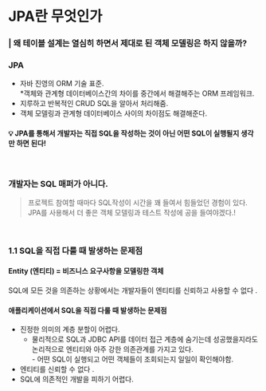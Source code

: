 # JPA란 무엇인가

### | 왜 테이블 설계는 열심히 하면서 제대로 된 객체 모델링은 하지 않을까?

### JPA
- 자바 진영의 ORM 기술 표준. <br> *객체와 관계형 데이터베이스간의 차이를 중간에서 해결해주는 ORM 프레임워크. <br>
- 지루하고 반복적인 CRUD SQL을 알아서 처리해줌.
- 객체 모델링과 관계형 데이터베이스 사이의 차이점도 해결해준다. 

#### 💡 JPA를 통해서 개발자는 직접 SQL을 작성하는 것이 아닌 어떤 SQL이 실행될지 생각만 하면 된다! 
<br>

### 개발자는 SQL 매퍼가 아니다.
> 프로젝트 참여할 때마다 SQL작성이 시간을 꽤 들여서 힘들었던 경험이 있다. JPA를 사용해서 더 좋은 객체 모델링과 테스트 작성에 공을 들여야겠다.!
<br>

### 1.1 SQL을 직접 다룰 때 발생하는 문제점 
#### Entity (엔티티) = 비즈니스 요구사항을 모델링한 객체

SQL에 모든 것을 의존하는 상황에서는 개발자들이 엔티티를 신뢰하고 사용할 수 없다 .

#### 애플리케이션에서 SQL을 직접 다룰 때 발생하는 문제점 
- 진정한 의미의 계층 분할이 어렵다. 
  - 물리적으로 SQL과 JDBC API를 데이터 접근 계층에 숨기는데 성공했을지라도 논리적으로 엔티티와 아주 강한 의존관계를 가지고 있다. 
    <br> - 어떤 SQL이 실행되고 어떤 객체들이 조회되는지 일일이 확인해야함.
- 엔티티를 신뢰할 수 없다 .
- SQL에 의존적인 개발을 피하기 어렵다. 

